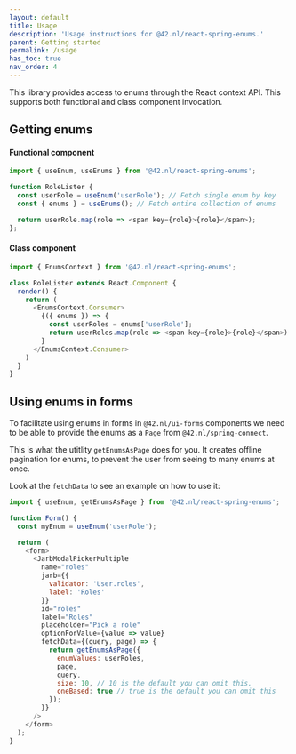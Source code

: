 ```yaml
---
layout: default
title: Usage
description: 'Usage instructions for @42.nl/react-spring-enums.'
parent: Getting started
permalink: /usage
has_toc: true
nav_order: 4
---
```


This library provides access to enums through the React context API. This supports both functional and class component invocation.

## Getting enums

#### Functional component

```js
import { useEnum, useEnums } from '@42.nl/react-spring-enums';

function RoleLister {
  const userRole = useEnum('userRole'); // Fetch single enum by key
  const { enums } = useEnums(); // Fetch entire collection of enums

  return userRole.map(role => <span key={role}>{role}</span>);
};
```

#### Class component

```js
import { EnumsContext } from '@42.nl/react-spring-enums';

class RoleLister extends React.Component {
  render() {
    return (
      <EnumsContext.Consumer>
        {({ enums }) => {
          const userRoles = enums['userRole'];
          return userRoles.map(role => <span key={role}>{role}</span>)
        }
      </EnumsContext.Consumer>
    )
  }
}
```

## Using enums in forms

To facilitate using enums in forms in `@42.nl/ui-forms` components we
need to be able to provide the enums as a `Page` from
`@42.nl/spring-connect`.

This is what the utitlity `getEnumsAsPage` does for you. It creates
offline pagination for enums, to prevent the user from seeing to
many enums at once.

Look at the `fetchData` to see an example on how to use it:

```js
import { useEnum, getEnumsAsPage } from '@42.nl/react-spring-enums';

function Form() {
  const myEnum = useEnum('userRole');

  return (
    <form>
      <JarbModalPickerMultiple
        name="roles"
        jarb={{
          validator: 'User.roles',
          label: 'Roles'
        }}
        id="roles"
        label="Roles"
        placeholder="Pick a role"
        optionForValue={value => value}
        fetchData={(query, page) => {
          return getEnumsAsPage({
            enumValues: userRoles,
            page,
            query,
            size: 10, // 10 is the default you can omit this.
            oneBased: true // true is the default you can omit this
          });
        }}
      />
    </form>
  );
}
```
